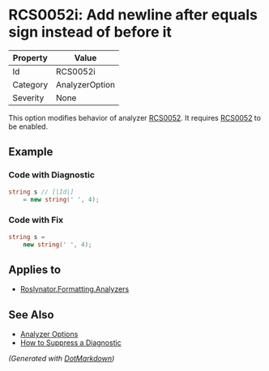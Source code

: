 # RCS0052i: Add newline after equals sign instead of before it

| Property | Value          |
| -------- | -------------- |
| Id       | RCS0052i       |
| Category | AnalyzerOption |
| Severity | None           |

This option modifies behavior of analyzer [RCS0052](RCS0052.md)\. It requires [RCS0052](RCS0052.md) to be enabled\.

## Example

### Code with Diagnostic

```csharp
string s // [|Id|]
    = new string(' ', 4);
```

### Code with Fix

```csharp
string s =
    new string(' ', 4);
```

## Applies to

* [Roslynator.Formatting.Analyzers](https://www.nuget.org/packages/Roslynator.Formatting.Analyzers)

## See Also

* [Analyzer Options](../AnalyzerOptions.md)
* [How to Suppress a Diagnostic](../HowToConfigureAnalyzers.md#how-to-suppress-a-diagnostic)


*\(Generated with [DotMarkdown](http://github.com/JosefPihrt/DotMarkdown)\)*